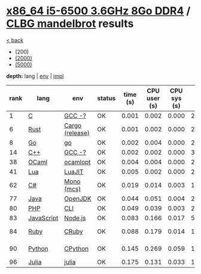 # [x86_64 i5-6500 3.6GHz 8Go DDR4]({{site.baseurl}}/hosts/x86-64_i5-6500) / [CLBG mandelbrot]({{site.baseurl}}/works/clbg_mandelbrot) results

[< back]({{site.baseurl}}/results/x86-64_i5-6500)
* (200)
* [(2000)]({{site.baseurl}}/results/x86-64_i5-6500/clbg_mandelbrot/2-1)
* [(5000)]({{site.baseurl}}/results/x86-64_i5-6500/clbg_mandelbrot/3-1)

**depth:** lang | [env]({{site.baseurl}}/results/x86-64_i5-6500/clbg_mandelbrot/1-2) | [impl]({{site.baseurl}}/results/x86-64_i5-6500/clbg_mandelbrot/1-3)

rank | lang | env | status | time (s) | CPU user (s) | CPU sys (s) | mem (kB) | impl
--- | --- | --- | --- | --- | --- | --- | --- | ---
1 | [C]({{site.baseurl}}/langs/c) | [GCC -?]({{site.baseurl}}/langs/c/envs/gcc-any) | OK | 0.001 | 0.002 | 0.000 | 2200 | [clbg6.c]({{site.github.repository_url}}/blob/master/langs/c/impls/clbg_mandelbrot/clbg6.c)
6 | [Rust]({{site.baseurl}}/langs/rust) | [Cargo (release)]({{site.baseurl}}/langs/rust/envs/cargo-release) | OK | 0.001 | 0.002 | 0.000 | 2264 | [clbg6.rs]({{site.github.repository_url}}/blob/master/langs/rust/impls/clbg_mandelbrot/clbg6.rs)
8 | [Go]({{site.baseurl}}/langs/go) | [go]({{site.baseurl}}/langs/go/envs/go) | OK | 0.002 | 0.004 | 0.000 | 2308 | [clbg4.go]({{site.github.repository_url}}/blob/master/langs/go/impls/clbg_mandelbrot/clbg4.go)
14 | [C++]({{site.baseurl}}/langs/cpp) | [GCC -?]({{site.baseurl}}/langs/cpp/envs/gcc-any) | OK | 0.002 | 0.002 | 0.000 | 3408 | [clbg1.cpp]({{site.github.repository_url}}/blob/master/langs/cpp/impls/clbg_mandelbrot/clbg1.cpp)
38 | [OCaml]({{site.baseurl}}/langs/ocaml) | [ocamlopt]({{site.baseurl}}/langs/ocaml/envs/ocamlopt) | OK | 0.004 | 0.004 | 0.000 | 2584 | [clbg6.ml]({{site.github.repository_url}}/blob/master/langs/ocaml/impls/clbg_mandelbrot/clbg6.ml)
41 | [Lua]({{site.baseurl}}/langs/lua) | [LuaJIT]({{site.baseurl}}/langs/lua/envs/luajit) | OK | 0.005 | 0.002 | 0.000 | 2604 | [clbg2.lua]({{site.github.repository_url}}/blob/master/langs/lua/impls/clbg_mandelbrot/clbg2.lua)
62 | [C#]({{site.baseurl}}/langs/csharp) | [Mono (mcs)]({{site.baseurl}}/langs/csharp/envs/mono) | OK | 0.019 | 0.014 | 0.003 | 17960 | [clbg5.cs]({{site.github.repository_url}}/blob/master/langs/csharp/impls/clbg_mandelbrot/clbg5.cs)
77 | [Java]({{site.baseurl}}/langs/java) | [OpenJDK]({{site.baseurl}}/langs/java/envs/openjdk) | OK | 0.044 | 0.051 | 0.004 | 23812 | [clbg6.java]({{site.github.repository_url}}/blob/master/langs/java/impls/clbg_mandelbrot/clbg6.java)
80 | [PHP]({{site.baseurl}}/langs/php) | [CLI]({{site.baseurl}}/langs/php/envs/php) | OK | 0.049 | 0.039 | 0.003 | 20572 | [clbg1.php]({{site.github.repository_url}}/blob/master/langs/php/impls/clbg_mandelbrot/clbg1.php)
83 | [JavaScript]({{site.baseurl}}/langs/javascript) | [Node.js]({{site.baseurl}}/langs/javascript/envs/nodejs) | OK | 0.083 | 0.166 | 0.017 | 57564 | [clbg3.js]({{site.github.repository_url}}/blob/master/langs/javascript/impls/clbg_mandelbrot/clbg3.js)
84 | [Ruby]({{site.baseurl}}/langs/ruby) | [CRuby]({{site.baseurl}}/langs/ruby/envs/ruby) | OK | 0.088 | 0.179 | 0.014 | 14160 | [clbg2-1.rb]({{site.github.repository_url}}/blob/master/langs/ruby/impls/clbg_mandelbrot/clbg2-1.rb)
90 | [Python]({{site.baseurl}}/langs/python) | [CPython]({{site.baseurl}}/langs/python/envs/python) | OK | 0.145 | 0.269 | 0.059 | 15288 | [clbg3-2.py]({{site.github.repository_url}}/blob/master/langs/python/impls/clbg_mandelbrot/clbg3-2.py)
96 | [Julia]({{site.baseurl}}/langs/julia) | [julia]({{site.baseurl}}/langs/julia/envs/julia) | OK | 0.175 | 0.131 | 0.033 | 155620 | [clbg1.jl]({{site.github.repository_url}}/blob/master/langs/julia/impls/clbg_mandelbrot/clbg1.jl)

